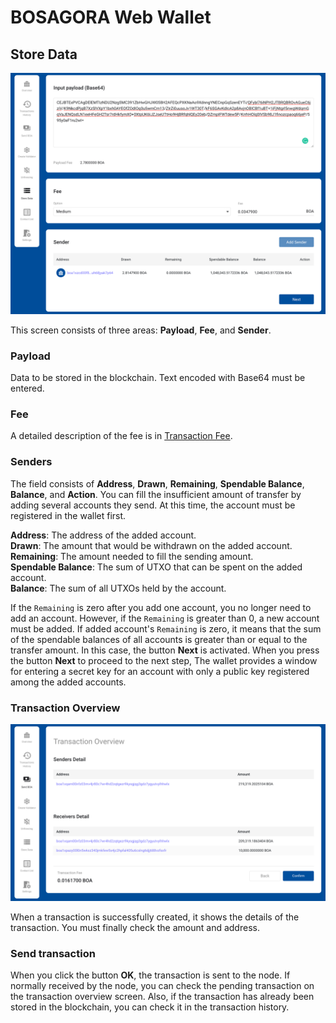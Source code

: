 # BOSAGORA Web Wallet

## Store Data

![Store Data](./assets/09-01.png)

This screen consists of three areas: **Payload**, **Fee**, and **Sender**.

### Payload

Data to be stored in the blockchain. Text encoded with Base64 must be entered.

### Fee

A detailed description of the fee is in [Transaction Fee](./01-introduction.md#transaction-fee).

### Senders

The field consists of **Address**, **Drawn**, **Remaining**, **Spendable Balance**, **Balance**, and **Action**.
You can fill the insufficient amount of transfer by adding several accounts they send. At this time, the account must be registered in the wallet first.

**Address**: The address of the added account.  
**Drawn**: The amount that would be withdrawn on the added account.  
**Remaining**: The amount needed to fill the sending amount.  
**Spendable Balance**: The sum of UTXO that can be spent on the added account.  
**Balance**: The sum of all UTXOs held by the account.  

If the `Remaining` is zero after you add one account, you no longer need to add an account. However, if the `Remaining` is greater than 0, a new account must be added.
If added account's `Remaining` is zero, it means that the sum of the spendable balances of all accounts is greater than or equal to the transfer amount. In this case, the button **Next** is activated.
When you press the button **Next** to proceed to the next step, The wallet provides a window for entering a secret key for an account with only a public key registered among the added accounts.

### Transaction Overview

![Transaction Overview](./assets/06-02.png)

When a transaction is successfully created, it shows the details of the transaction.
You must finally check the amount and address.

### Send transaction

When you click the button **OK**, the transaction is sent to the node.
If normally received by the node, you can check the pending transaction on the transaction overview screen.
Also, if the transaction has already been stored in the blockchain, you can check it in the transaction history.

